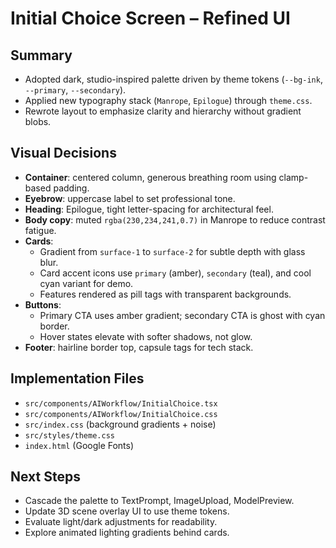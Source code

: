 # Initial Choice Screen – Refined UI

## Summary
- Adopted dark, studio-inspired palette driven by theme tokens (`--bg-ink`, `--primary`, `--secondary`).
- Applied new typography stack (`Manrope`, `Epilogue`) through `theme.css`.
- Rewrote layout to emphasize clarity and hierarchy without gradient blobs.

## Visual Decisions
- **Container**: centered column, generous breathing room using clamp-based padding.
- **Eyebrow**: uppercase label to set professional tone.
- **Heading**: Epilogue, tight letter-spacing for architectural feel.
- **Body copy**: muted `rgba(230,234,241,0.7)` in Manrope to reduce contrast fatigue.
- **Cards**:
  - Gradient from `surface-1` to `surface-2` for subtle depth with glass blur.
  - Card accent icons use `primary` (amber), `secondary` (teal), and cool cyan variant for demo.
  - Features rendered as pill tags with transparent backgrounds.
- **Buttons**:
  - Primary CTA uses amber gradient; secondary CTA is ghost with cyan border.
  - Hover states elevate with softer shadows, not glow.
- **Footer**: hairline border top, capsule tags for tech stack.

## Implementation Files
- `src/components/AIWorkflow/InitialChoice.tsx`
- `src/components/AIWorkflow/InitialChoice.css`
- `src/index.css` (background gradients + noise)
- `src/styles/theme.css`
- `index.html` (Google Fonts)

## Next Steps
- Cascade the palette to TextPrompt, ImageUpload, ModelPreview.
- Update 3D scene overlay UI to use theme tokens.
- Evaluate light/dark adjustments for readability.
- Explore animated lighting gradients behind cards.
